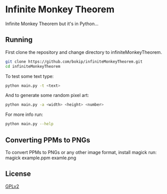# Infinite Monkey Theorem

Infinite Monkey Theorem but it's in Python...


## Running

First clone the repository and change directory to infiniteMonkeyTheorem.
```bash
git clone https://github.com/bokip/infiniteMonkeyTheorem.git
cd infiniteMonkeyTheorem
```

To test some text type:
```bash
python main.py -t <text>
```

And to generate some random pixel art:
```bash
python main.py -a <width> <height> <number>
```
For more info run:
```bash
python main.py --help
```

## Converting PPMs to PNGs

To convert PPMs to PNGs or any other image format, install magick run:
magick example.ppm examle.png

## License

[GPLv2](https://choosealicense.com/licenses/gpl-2.0/)

